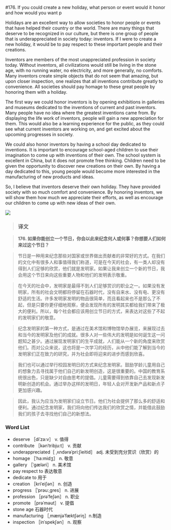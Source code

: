 #176. If you could create a new holiday, what person or event would it honor and how would you want p

Holidays are an excellent way to allow societies to honor people or events that have helped their country or the world. There are many things that deserve to be recognized in our culture, but there is one group of people that is underappreciated in society today: inventors. If I were to create a new holiday, it would be to pay respect to these important people and their creations.

Inventors are members of the most unappreciated profession in society today. Without inventors, all civilizations would still be living in the stone age, with no running water, no electricity, and more generally, no comforts. Many inventors create simple objects that do not seem that amazing, but upon closer inspection, one realizes that all inventions contribute greatly to convenience. All societies should pay homage to these great people by honoring them with a holiday.

The first way we could honor inventors is by opening exhibitions in galleries and museums dedicated to the inventions of current and past inventors. Many people have no idea where the greatest inventions came from. By displaying the life work of inventors, people will gain a new appreciation for them. This would also be a learning experience for the public, as they could see what current inventors are working on, and get excited about the upcoming progresses in society.

We could also honor inventors by having a school day dedicated to inventions. It is important to encourage school-aged children to use their imagination to come up with inventions of their own. The school system is excellent in China, but it does not promote free thinking. Children need to be given the opportunity to discover new creations on their own. By having a day dedicated to this, young people would become more interested in the manufacturing of new products and ideas.

So, I believe that inventors deserve their own holiday. They have provided society with so much comfort and convenience. By honoring inventors, we will show them how much we appreciate their efforts, as well as encourage our children to come up with new ideas of their own.

![](images/TOEFL-iBT-High-Score-Essays-176.jpg)

> ### 译文

> **176. 如果你能创立一个节日，你会以此来纪念何人或何事？你想要人们如何来过这个节日？**

> 节日是一种用来纪念那些对国家或世界做出贡献者的非常好的方式。在我们的文化中有很多人和事值得我们称道，可是在今天的社会，有一类人却没有得到人们足够的欣赏，他们就是发明家。如果让我来创立一个新的节日，我会用这个节日来向这些重要人物和他们的发明表示敬重。

> 在今天的社会中，发明家是最得不到人们足够赏识的职业之一。如果没有发明家，所有的社会文明都将停留在石器时代，没有自来水、没有电、更没有舒适的生活。许多发明家发明的物品很简单，而且看起来也不是那么了不起，但是只要你更仔细地观察，便会发现所有的发明其实都给我们带来了极大的便利。所以，每个社会都应该用创立节日的方式，来表达对这些了不起的发明家们的敬意。

> 纪念发明家的第一种方式，是通过在美术馆和博物馆举办展览，来展现过去和当今的发明家及他们的成就。很多人对一些伟大的发明是如何诞生这一问题知之甚少。通过展现发明家们的生平成就，人们能从一个新的角度来欣赏他们。而对公众来说，这也将是一次学习的经历，从中他们能了解到当今的发明家们正在致力的研究，并为社会即将迎来的进步而感到欣喜。

> 我们也可以通过举行校园发明日的方式来纪念发明家。鼓励学龄儿童用自己的想象力去寻找属于他们自己的新发明创造，这是很重要的。中国的教育系统很出色，只是缺少对自由思考的提倡。儿童需要得到依靠自己去发现新发明新创造的机会。通过举办这样的发明日，年轻人会对开发新产品和新点子更加感兴趣。

> 因此，我认为应当为发明家们设立节日。他们为社会提供了那么多的舒适和便利。通过纪念发明家，我们将向他们传达我们的欣赏之情，并能借此鼓励我们的孩子去寻找他们自己的新想法。 

### Word List

 * deserve ［diˈzə:v］ v. 值得
 * contribute ［kənˈtribju:t］ v. 贡献
 * underappreciated［ ˌʌndərəˈpri:ʃieitid］ adj. 未受到充分赏识（欣赏）的
 * homage ［ˈha:midʒ］ n. 敬意
 * gallery ［ˈgæləri］ n. 美术馆
 * pay respect to 表达敬意
 * dedicate to 用于
 * creation ［kriˈeiʃən］ n. 创造
 * progress ［ˈprəu:ˌgres］ n. 进展
 * profession ［prəˈfeʃən］ n. 职业
 * promote ［prəˈməut］ v. 提倡
 * stone age 石器时代
 * manufacturing ［ˌmænjəˈfæktʃəriŋ］n.制造
 * inspection ［inˈspekʃən］ n. 观察
